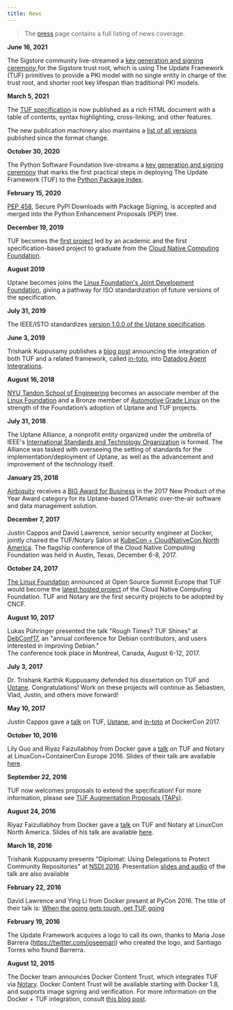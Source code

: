```yaml
---
title: News
---
```


> The [press](/press) page contains a full listing of news coverage.

**June 16, 2021**

The Sigstore community live-streamed a [key generation and signing ceremony
](https://www.cncf.io/blog/2021/06/16/a-new-kind-of-trust-root/) for the
Sigstore trust root, which is using The Update Framework (TUF) primitives to
provide a PKI model with no single entity in charge of the trust root, and
shorter root key lifespan than traditional PKI models.

**March 5, 2021**

The [TUF specification](https://theupdateframework.github.io/specification/latest/index.html)
is now published as a rich HTML document with a table of contents, syntax
highlighting, cross-linking, and other features.

The new publication machinery also maintains a [list of all versions
](https://theupdateframework.github.io/specification/) published since the
format change.

**October 30, 2020**

The Python Software Foundation live-streams a [key generation and signing ceremony](https://www.youtube.com/watch?v=jjAq7S49eow&t=3078s) that marks the first practical steps in deploying The Update Framework (TUF) to the [Python Package Index](pypi.org).  

**February 15, 2020**

[PEP 458](https://www.python.org/dev/peps/pep-0458/), Secure PyPI Downloads with Package Signing, is accepted and merged into the Python Enhancement Proposals (PEP) tree.

**December 19, 2019**

TUF becomes the [first project](https://engineering.nyu.edu/news/open-source-system-secure-software-updates-graduates-protect-leading-cloud-services) led by an academic and the first specification-based project to graduate from the [Cloud Native Computing Foundation](https://www.cncf.io/). 

**August 2019** 

Uptane becomes joins the [Linux Foundation's Joint Development Foundation](https://www.jointdevelopment.org/), giving
a pathway for ISO standardization of future versions of the specification.

**July 31, 2019** 

The IEEE/ISTO standardizes [version 1.0.0 of the Uptane specification](https://uptane.github.io/papers/ieee-isto-6100.1.0.0.uptane-standard.html).

**June 3, 2019**

Trishank Kuppusamy publishes a [blog post](https://www.datadoghq.com/blog/engineering/secure-publication-of-datadog-agent-integrations-with-tuf-and-in-toto/) announcing the integration of both TUF and a related framework, called [in-toto](https://in-toto.io/), into [Datadog Agent Integrations](https://docs.datadoghq.com/getting_started/integrations/).

**August 16, 2018** 

[NYU Tandon School of Engineering](https://engineering.nyu.edu/) becomes an associate member of the
[Linux Foundation](https://www.linuxfoundation.org/) and a Bronze member of [Automotive Grade Linux](https://www.automotivelinux.org/) on the strength of the Foundation’s adoption of Uptane and TUF projects.


**July 31, 2018** 

The Uptane Alliance, a nonprofit entity organized under the umbrella of
IEEE's [International Standards and Technology Organization](https://ieee-isto.org/) is formed.
The Alliance was tasked with overseeing the setting of standards for the implementation/deployment of Uptane, as well as the advancement and improvement of the technology itself.

**January 25, 2018**

[Airbiquity](https://www.airbiquity.com) receives a [BIG Award for Business](https://www.airbiquity.com/news/press-releases/airbiquity-otamatic-named-2017-new-product-year-business-intelligence-group) in the 2017 New Product of the Year Award category for its
Uptane-based OTAmatic over-the-air software and data management solution.

**December 7, 2017**

Justin Cappos and David Lawrence, senior security engineer at Docker, jointly
chaired the TUF/Notary Salon at [KubeCon + CloudNativeCon North America](https://events17.linuxfoundation.org/events/kubecon-and-cloudnativecon-north-america/program/schedule). The flagship conference of the Cloud Native Computing Foundation
was held in Austin, Texas, December 6-8, 2017.

**October 24, 2017**

[The Linux Foundation](https://www.linuxfoundation.org/) announced at Open Source
Summit Europe that TUF would become the [latest hosted project](https://www.linuxfoundation.org/cloud-containers-virtualization/cncf-host-two-security-projects-notary-tuf-specification/) of the Cloud Native Computing Foundation.
TUF and Notary are the first security projects to be adopted by CNCF.


**August 10, 2017**

Lukas Pühringer presented the talk "Rough Times? TUF Shines" at [DebConf17](https://debconf17.debconf.org/talks/153/), an "annual conference for Debian contributors, and users interested in improving Debian."  
The conference took place in Montreal, Canada, August 6-12, 2017.


**July 3, 2017**

Dr. Trishank Karthik Kuppusamy defended his dissertation on TUF and
[Uptane](https://uptane.github.io).  Congratulations!  Work on these projects
will continue as Sebastien, Vlad, Justin, and others move forward!

**May 10, 2017**

Justin Cappos gave a
[talk](https://ssl.engineering.nyu.edu/blog/2017-04-24-DockerCon) on TUF,
[Uptane](https://uptane.github.io), and [in-toto](https://in-toto.io/) at
DockerCon 2017.

**October 10, 2016**

Lily Guo and Riyaz Faizullabhoy from Docker gave a
[talk](https://linuxconcontainerconeurope2016.sched.org/event/7oI1/software-update-security-when-the-going-gets-tough-get-tuf-going-riyaz-faizullabhoy-lily-guo-docker?iframe=no&w=i:100;&sidebar=yes&bg=no)
on TUF and Notary at LinuxCon+ContainerCon Europe 2016. Slides of their talk
are available
[here](https://schd.ws/hosted_files/linuxconcontainerconeurope2016/50/When%20the%20going%20gets%20tough%2C%20get%20TUF%20going%21%20Linuxcon%20EU.pdf).

**September 22, 2016**

TUF now welcomes proposals to extend the specification! For more information,
please see [TUF Augmentation Proposals
(TAPs)](https://github.com/theupdateframework/taps).

**August 24, 2016**

Riyaz Faizullabhoy from Docker gave a
[talk](https://lcccna2016.sched.org/event/7JWU/when-the-going-gets-tough-get-tuf-going-riyaz-faizullabhoy-docker)
on TUF and Notary at LinuxCon North America.  Slides of his talk are available
[here](https://events.linuxfoundation.org/events/linuxcon-north-america/program/slides).

**March 18, 2016**

Trishank Kuppusamy presents "Diplomat: Using Delegations to Protect Community
Repositories" at [NSDI 2016](https://www.usenix.org/conference/nsdi16). Presentation
[slides and audio](https://www.usenix.org/node/194973) of the talk are also available


**February 22, 2016**

David Lawrence and Ying Li from Docker present at PyCon 2016.  The title
of their talk is: [When the going gets tough, get TUF going](https://us.pycon.org/2016/schedule/presentation/2187/)

**February 19, 2016**

The Update Framework acquires a logo to call its own, thanks to Maria
Jose Barrera (https://twitter.com/joseemari) who created the logo, and
Santiago Torres who found Barrerra.


**August 12, 2015**

The Docker team announces Docker Content Trust, which
integrates TUF via [Notary](https://github.com/docker/notary).  Docker
Content Trust will be available starting with Docker 1.8, and supports image
signing and verification.  For more information on the Docker + TUF
integration, consult [this blog post](https://blog.docker.com/2015/08/content-trust-docker-1-8).
